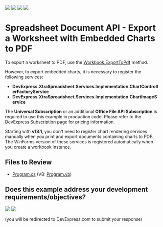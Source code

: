 <!-- default badges list -->
![](https://img.shields.io/endpoint?url=https://codecentral.devexpress.com/api/v1/VersionRange/128613063/14.2.3%2B)
[![](https://img.shields.io/badge/Open_in_DevExpress_Support_Center-FF7200?style=flat-square&logo=DevExpress&logoColor=white)](https://supportcenter.devexpress.com/ticket/details/T269520)
[![](https://img.shields.io/badge/📖_How_to_use_DevExpress_Examples-e9f6fc?style=flat-square)](https://docs.devexpress.com/GeneralInformation/403183)
[![](https://img.shields.io/badge/💬_Leave_Feedback-feecdd?style=flat-square)](#does-this-example-address-your-development-requirementsobjectives)
<!-- default badges end -->

# Spreadsheet Document API - Export a Worksheet with Embedded Charts to PDF

To export a worksheet to PDF, use the [Workbook.ExportToPdf](https://documentation.devexpress.com/OfficeFileAPI/DevExpress.Spreadsheet.Workbook.ExportToPdf.overloads) method.

However, to export embedded charts, it is necessary to register the following services:

- **DevExpress.XtraSpreadsheet.Services.Implementation.ChartControllerFactoryService**
- **DevExpress.XtraSpreadsheet.Services.Implementation.ChartImageService**

The **Universal Subscription** or an additional **Office File API Subscription** is required to use this example in production code. Please refer to the [DevExpress Subscription](https://www.devexpress.com/Buy/NET/) page for pricing information.

Starting with **v18.1**, you don't need to register chart rendering services manually when you print and export documents containing charts to PDF. The WinForms version of these services is registered automatically when you create a workbook instance. 

## Files to Review

* [Program.cs](./CS/WorksheetChartsExportPDF/Program.cs) (VB: [Program.vb](./VB/WorksheetChartsExportPDF/Program.vb))
<!-- feedback -->
## Does this example address your development requirements/objectives?

[<img src="https://www.devexpress.com/support/examples/i/yes-button.svg"/>](https://www.devexpress.com/support/examples/survey.xml?utm_source=github&utm_campaign=spreadsheet-document-api-export-worksheet-with-embedded-charts-to-pdf&~~~was_helpful=yes) [<img src="https://www.devexpress.com/support/examples/i/no-button.svg"/>](https://www.devexpress.com/support/examples/survey.xml?utm_source=github&utm_campaign=spreadsheet-document-api-export-worksheet-with-embedded-charts-to-pdf&~~~was_helpful=no)

(you will be redirected to DevExpress.com to submit your response)
<!-- feedback end -->

